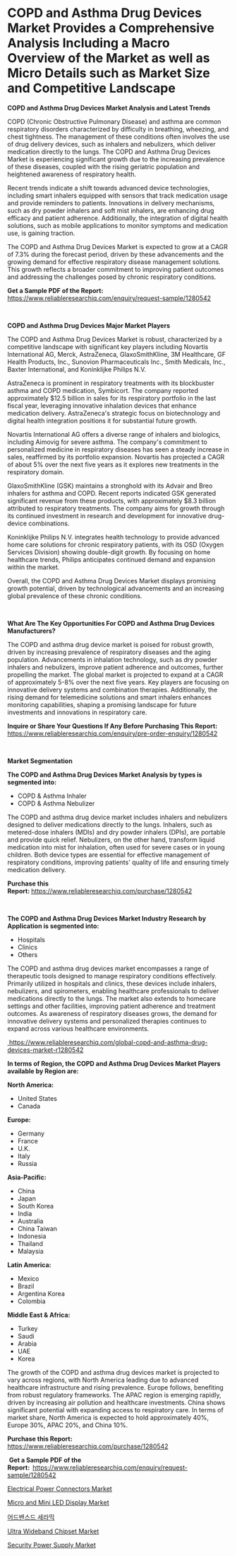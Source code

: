 <p><h1>COPD and Asthma Drug Devices Market Provides a Comprehensive Analysis Including a Macro Overview of the Market as well as Micro Details such as Market Size and Competitive Landscape</h1></p><p><strong>COPD and Asthma Drug Devices Market Analysis and Latest Trends</strong></p>
<p><p>COPD (Chronic Obstructive Pulmonary Disease) and asthma are common respiratory disorders characterized by difficulty in breathing, wheezing, and chest tightness. The management of these conditions often involves the use of drug delivery devices, such as inhalers and nebulizers, which deliver medication directly to the lungs. The COPD and Asthma Drug Devices Market is experiencing significant growth due to the increasing prevalence of these diseases, coupled with the rising geriatric population and heightened awareness of respiratory health.</p><p>Recent trends indicate a shift towards advanced device technologies, including smart inhalers equipped with sensors that track medication usage and provide reminders to patients. Innovations in delivery mechanisms, such as dry powder inhalers and soft mist inhalers, are enhancing drug efficacy and patient adherence. Additionally, the integration of digital health solutions, such as mobile applications to monitor symptoms and medication use, is gaining traction.</p><p>The COPD and Asthma Drug Devices Market is expected to grow at a CAGR of 7.3% during the forecast period, driven by these advancements and the growing demand for effective respiratory disease management solutions. This growth reflects a broader commitment to improving patient outcomes and addressing the challenges posed by chronic respiratory conditions.</p></p>
<p><strong>Get a Sample PDF of the Report:&nbsp;</strong> <a href="https://www.reliableresearchiq.com/enquiry/request-sample/1280542?utm_campaign=99&utm_medium=2&utm_source=Github&utm_content=ia&utm_term=30092024&utm_id=copd-and-asthma-drug-devices">https://www.reliableresearchiq.com/enquiry/request-sample/1280542</a></p>
<p>&nbsp;</p>
<p><strong>COPD and Asthma Drug Devices Major Market Players</strong></p>
<p><p>The COPD and Asthma Drug Devices Market is robust, characterized by a competitive landscape with significant key players including Novartis International AG, Merck, AstraZeneca, GlaxoSmithKline, 3M Healthcare, GF Health Products, Inc., Sunovion Pharmaceuticals Inc., Smith Medicals, Inc., Baxter International, and Koninklijke Philips N.V.</p><p>AstraZeneca is prominent in respiratory treatments with its blockbuster asthma and COPD medication, Symbicort. The company reported approximately $12.5 billion in sales for its respiratory portfolio in the last fiscal year, leveraging innovative inhalation devices that enhance medication delivery. AstraZeneca's strategic focus on biotechnology and digital health integration positions it for substantial future growth.</p><p>Novartis International AG offers a diverse range of inhalers and biologics, including Aimovig for severe asthma. The company's commitment to personalized medicine in respiratory diseases has seen a steady increase in sales, reaffirmed by its portfolio expansion. Novartis has projected a CAGR of about 5% over the next five years as it explores new treatments in the respiratory domain.</p><p>GlaxoSmithKline (GSK) maintains a stronghold with its Advair and Breo inhalers for asthma and COPD. Recent reports indicated GSK generated significant revenue from these products, with approximately $8.3 billion attributed to respiratory treatments. The company aims for growth through its continued investment in research and development for innovative drug-device combinations.</p><p>Koninklijke Philips N.V. integrates health technology to provide advanced home care solutions for chronic respiratory patients, with its OSD (Oxygen Services Division) showing double-digit growth. By focusing on home healthcare trends, Philips anticipates continued demand and expansion within the market.</p><p>Overall, the COPD and Asthma Drug Devices Market displays promising growth potential, driven by technological advancements and an increasing global prevalence of these chronic conditions.</p></p>
<p>&nbsp;</p>
<p><strong>What Are The Key Opportunities For COPD and Asthma Drug Devices Manufacturers?</strong></p>
<p><p>The COPD and asthma drug device market is poised for robust growth, driven by increasing prevalence of respiratory diseases and the aging population. Advancements in inhalation technology, such as dry powder inhalers and nebulizers, improve patient adherence and outcomes, further propelling the market. The global market is projected to expand at a CAGR of approximately 5-8% over the next five years. Key players are focusing on innovative delivery systems and combination therapies. Additionally, the rising demand for telemedicine solutions and smart inhalers enhances monitoring capabilities, shaping a promising landscape for future investments and innovations in respiratory care.</p></p>
<p><strong>Inquire or Share Your Questions If Any Before Purchasing This Report:</strong> <a href="https://www.reliableresearchiq.com/enquiry/pre-order-enquiry/1280542?utm_campaign=99&utm_medium=2&utm_source=Github&utm_content=ia&utm_term=30092024&utm_id=copd-and-asthma-drug-devices">https://www.reliableresearchiq.com/enquiry/pre-order-enquiry/1280542</a></p>
<p>&nbsp;</p>
<p><strong>Market Segmentation</strong></p>
<p><strong>The COPD and Asthma Drug Devices Market Analysis by types is segmented into:</strong></p>
<p><ul><li>COPD & Asthma Inhaler</li><li>COPD & Asthma Nebulizer</li></ul></p>
<p><p>The COPD and asthma drug device market includes inhalers and nebulizers designed to deliver medications directly to the lungs. Inhalers, such as metered-dose inhalers (MDIs) and dry powder inhalers (DPIs), are portable and provide quick relief. Nebulizers, on the other hand, transform liquid medication into mist for inhalation, often used for severe cases or in young children. Both device types are essential for effective management of respiratory conditions, improving patients' quality of life and ensuring timely medication delivery.</p></p>
<p><strong>Purchase this Report:&nbsp;</strong><a href="https://www.reliableresearchiq.com/purchase/1280542?utm_campaign=99&utm_medium=2&utm_source=Github&utm_content=ia&utm_term=30092024&utm_id=copd-and-asthma-drug-devices">https://www.reliableresearchiq.com/purchase/1280542</a></p>
<p>&nbsp;</p>
<p><strong>The COPD and Asthma Drug Devices Market Industry Research by Application is segmented into:</strong></p>
<p><ul><li>Hospitals</li><li>Clinics</li><li>Others</li></ul></p>
<p><p>The COPD and asthma drug devices market encompasses a range of therapeutic tools designed to manage respiratory conditions effectively. Primarily utilized in hospitals and clinics, these devices include inhalers, nebulizers, and spirometers, enabling healthcare professionals to deliver medications directly to the lungs. The market also extends to homecare settings and other facilities, improving patient adherence and treatment outcomes. As awareness of respiratory diseases grows, the demand for innovative delivery systems and personalized therapies continues to expand across various healthcare environments.</p></p>
<p><a href="https://www.reliableresearchiq.com/global-copd-and-asthma-drug-devices-market-r1280542?utm_campaign=99&utm_medium=2&utm_source=Github&utm_content=ia&utm_term=30092024&utm_id=copd-and-asthma-drug-devices">&nbsp;https://www.reliableresearchiq.com/global-copd-and-asthma-drug-devices-market-r1280542</a></p>
<p><strong>In terms of Region, the COPD and Asthma Drug Devices Market Players available by Region are:</strong></p>
<p>
    <p> <strong> North America: </strong>
        <ul>
            <li>United States</li>
            <li>Canada</li>
        </ul>
        </p> 
    <p> <strong> Europe: </strong>
        <ul>
            <li>Germany</li>
            <li>France</li>
            <li>U.K.</li>
            <li>Italy</li>
            <li>Russia</li>
        </ul>
        </p> 
    <p> <strong> Asia-Pacific: </strong>
        <ul>
            <li>China</li>
            <li>Japan</li>
            <li>South Korea</li>
            <li>India</li>
            <li>Australia</li>
            <li>China Taiwan</li>
            <li>Indonesia</li>
            <li>Thailand</li>
            <li>Malaysia</li>
        </ul>
        </p> 
    <p> <strong> Latin America: </strong>
        <ul>
            <li>Mexico</li>
            <li>Brazil</li>
            <li>Argentina Korea</li>
            <li>Colombia</li>
        </ul>
        </p> 
    <p> <strong> Middle East & Africa: </strong>
        <ul>
            <li>Turkey</li>
            <li>Saudi</li>
            <li>Arabia</li>
            <li>UAE</li>
            <li>Korea</li>
        </ul>
    </p>
    </p>
<p><p>The growth of the COPD and asthma drug devices market is projected to vary across regions, with North America leading due to advanced healthcare infrastructure and rising prevalence. Europe follows, benefiting from robust regulatory frameworks. The APAC region is emerging rapidly, driven by increasing air pollution and healthcare investments. China shows significant potential with expanding access to respiratory care. In terms of market share, North America is expected to hold approximately 40%, Europe 30%, APAC 20%, and China 10%.</p></p>
<p><strong>Purchase this Report: </strong><a href="https://www.reliableresearchiq.com/purchase/1280542?utm_campaign=99&utm_medium=2&utm_source=Github&utm_content=ia&utm_term=30092024&utm_id=copd-and-asthma-drug-devices">https://www.reliableresearchiq.com/purchase/1280542</a></p>
<p>&nbsp;<strong>Get a Sample PDF of the Report:&nbsp;&nbsp;</strong><a href="https://www.reliableresearchiq.com/enquiry/request-sample/1280542?utm_campaign=99&utm_medium=2&utm_source=Github&utm_content=ia&utm_term=30092024&utm_id=copd-and-asthma-drug-devices">https://www.reliableresearchiq.com/enquiry/request-sample/1280542</a></p>
<p><strong></strong></p>
<p><p><a href="https://www.linkedin.com/pulse/electrical-power-connectors-market-size-growing-cagr-104-hyage?utm_campaign=99&utm_medium=2&utm_source=Github&utm_content=ia&utm_term=30092024&utm_id=copd-and-asthma-drug-devices">Electrical Power Connectors Market</a></p><p><a href="https://github.com/ArnisaLeka575/Market-Research-Report-List-1/blob/main/micro-and-mini-led-display-market.md?utm_campaign=99&utm_medium=2&utm_source=Github&utm_content=ia&utm_term=30092024&utm_id=copd-and-asthma-drug-devices">Micro and Mini LED Display Market</a></p><p><a href="https://github.com/sougarounis/Market-Research-Report-List-6/blob/main/985377916015.md?utm_campaign=99&utm_medium=2&utm_source=Github&utm_content=ia&utm_term=30092024&utm_id=copd-and-asthma-drug-devices">어드밴스드 세라믹</a></p><p><a href="https://issuu.com/reportprime-2/docs/ultra-wideband-chipset-market-size-_edbc58e9a4cc05?utm_campaign=99&utm_medium=2&utm_source=Github&utm_content=ia&utm_term=30092024&utm_id=copd-and-asthma-drug-devices">Ultra Wideband Chipset Market</a></p><p><a href="https://www.linkedin.com/pulse/global-security-power-supply-market-status-2024-2031-forecast-dprec?utm_campaign=99&utm_medium=2&utm_source=Github&utm_content=ia&utm_term=30092024&utm_id=copd-and-asthma-drug-devices">Security Power Supply Market</a></p></p>